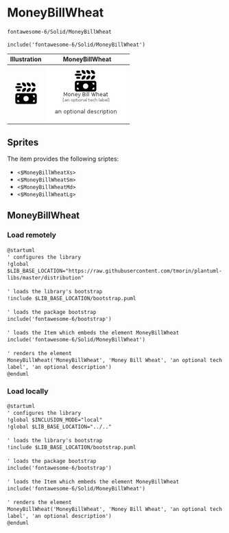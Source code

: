 # MoneyBillWheat


```text
fontawesome-6/Solid/MoneyBillWheat
```

```text
include('fontawesome-6/Solid/MoneyBillWheat')
```



| Illustration | MoneyBillWheat |
| :---: | :---: |
| ![illustration for Illustration](../../fontawesome-6/Solid/MoneyBillWheat.png) | ![illustration for MoneyBillWheat](../../fontawesome-6/Solid/MoneyBillWheat.Local.png) |



## Sprites
The item provides the following sriptes:

- `<$MoneyBillWheatXs>`
- `<$MoneyBillWheatSm>`
- `<$MoneyBillWheatMd>`
- `<$MoneyBillWheatLg>`





## MoneyBillWheat

### Load remotely
```plantuml
@startuml
' configures the library
!global $LIB_BASE_LOCATION="https://raw.githubusercontent.com/tmorin/plantuml-libs/master/distribution"

' loads the library's bootstrap
!include $LIB_BASE_LOCATION/bootstrap.puml

' loads the package bootstrap
include('fontawesome-6/bootstrap')

' loads the Item which embeds the element MoneyBillWheat
include('fontawesome-6/Solid/MoneyBillWheat')

' renders the element
MoneyBillWheat('MoneyBillWheat', 'Money Bill Wheat', 'an optional tech label', 'an optional description')
@enduml
```

### Load locally
```plantuml
@startuml
' configures the library
!global $INCLUSION_MODE="local"
!global $LIB_BASE_LOCATION="../.."

' loads the library's bootstrap
!include $LIB_BASE_LOCATION/bootstrap.puml

' loads the package bootstrap
include('fontawesome-6/bootstrap')

' loads the Item which embeds the element MoneyBillWheat
include('fontawesome-6/Solid/MoneyBillWheat')

' renders the element
MoneyBillWheat('MoneyBillWheat', 'Money Bill Wheat', 'an optional tech label', 'an optional description')
@enduml
```

